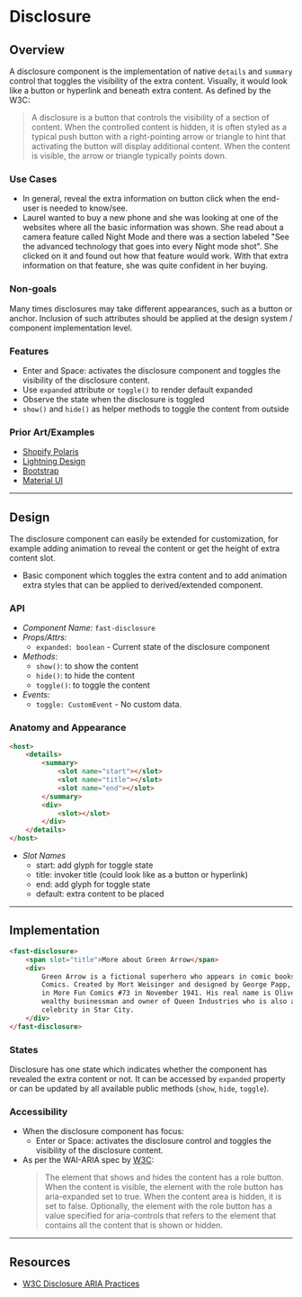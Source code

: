 # Disclosure

## Overview

A disclosure component is the implementation of native `details` and `summary` control that toggles the visibility of the extra content. Visually, it would look like a button or hyperlink and beneath extra content. As defined by the W3C:

> A disclosure is a button that controls the visibility of a section of content. When the controlled content is hidden, it is often styled as a typical push button with a right-pointing arrow or triangle to hint that activating the button will display additional content. When the content is visible, the arrow or triangle typically points down.

### Use Cases

-   In general, reveal the extra information on button click when the end-user is needed to know/see.
-   Laurel wanted to buy a new phone and she was looking at one of the websites where all the basic information was shown. She read about a camera feature called Night Mode and there was a section labeled "See the advanced technology that goes into every Night mode shot". She clicked on it and found out how that feature would work. With that extra information on that feature, she was quite confident in her buying.

### Non-goals

Many times disclosures may take different appearances, such as a button or anchor. Inclusion of such attributes should be applied at the design system / component implementation level.

### Features

-   Enter and Space: activates the disclosure component and toggles the visibility of the disclosure content.
-   Use `expanded` attribute or `toggle()` to render default expanded
-   Observe the state when the disclosure is toggled
-   `show()` and `hide()` as helper methods to toggle the content from outside

### Prior Art/Examples

-   [Shopify Polaris](https://polaris.shopify.com/components/behavior/collapsible)
-   [Lightning Design](https://www.lightningdesignsystem.com/components/expandable-section/)
-   [Bootstrap](https://getbootstrap.com/docs/4.3/components/collapse/)
-   [Material UI](https://material-ui.com/api/collapse/)

---

## Design

The disclosure component can easily be extended for customization, for example adding animation to reveal the content or get the height of extra content slot.

-   Basic component which toggles the extra content and to add animation extra styles that can be applied to derived/extended component.

### API

-   _Component Name:_ `fast-disclosure`
-   _Props/Attrs:_
    -   `expanded: boolean` - Current state of the disclosure component
-   _Methods_:
    -   `show()`: to show the content
    -   `hide()`: to hide the content
    -   `toggle()`: to toggle the content
-   _Events_:
    -   `toggle: CustomEvent` - No custom data.

### Anatomy and Appearance

```html
<host>
    <details>
        <summary>
            <slot name="start"></slot>
            <slot name="title"></slot>
            <slot name="end"></slot>
        </summary>
        <div>
            <slot></slot>
        </div>
    </details>
</host>
```

-   _Slot Names_
    -   start: add glyph for toggle state
    -   title: invoker title (could look like as a button or hyperlink)
    -   end: add glyph for toggle state
    -   default: extra content to be placed

---

## Implementation

```html
<fast-disclosure>
    <span slot="title">More about Green Arrow</span>
    <div>
        Green Arrow is a fictional superhero who appears in comic books published by DC
        Comics. Created by Mort Weisinger and designed by George Papp, he first appeared
        in More Fun Comics #73 in November 1941. His real name is Oliver Jonas Queen, a
        wealthy businessman and owner of Queen Industries who is also a well-known
        celebrity in Star City.
    </div>
</fast-disclosure>
```

### States

Disclosure has one state which indicates whether the component has revealed the extra content or not. It can be accessed by `expanded` property or can be updated by all available public methods (`show`, `hide`, `toggle`).

### Accessibility

-   When the disclosure component has focus:
    -   Enter or Space: activates the disclosure control and toggles the visibility of the disclosure content.
-   As per the WAI-ARIA spec by [W3C](https://www.w3.org/TR/wai-aria-practices-1.2/#wai-aria-roles-states-and-properties-8):
    > The element that shows and hides the content has a role button.
    > When the content is visible, the element with the role button has aria-expanded set to true. When the content area is hidden, it is set to false.
    > Optionally, the element with the role button has a value specified for aria-controls that refers to the element that contains all the content that is shown or hidden.

---

## Resources

-   [W3C Disclosure ARIA Practices](https://www.w3.org/TR/wai-aria-practices-1.2/#disclosure)
